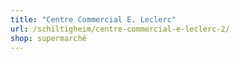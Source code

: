 ```yaml
---
title: "Centre Commercial E. Leclerc"
url: /schiltigheim/centre-commercial-e-leclerc-2/
shop: supermarché
---
```

